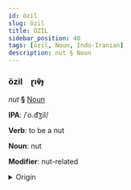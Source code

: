 ```yaml
---
id: özil
slug: özil
title: ÖZİL
sidebar_position: 40
tags: [özil, Noun, Indo-Iranian]
description: nut § Noun
---
```


### özil&emsp;<span kind="abugida">ɽıⱴ͊ɟ</span>

*nut* **§** [Noun](../../tags/Noun)

**IPA**: /ˈo.d͡ʒil/

**Verb**: to be a nut

**Noun**: nut

**Modifier**: nut-related

<details>
    <summary>Origin</summary>
    Persian آجیل âjil [ʔɔ.d͡ʒíl]<br/>
    <em>Indo-Iranian Language Family</em>
</details>